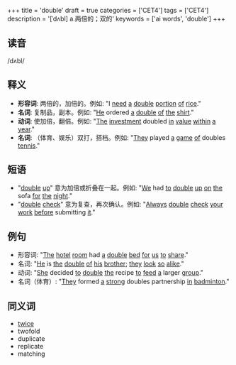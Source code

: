 +++
title = 'double'
draft = true
categories = ['CET4']
tags = ['CET4']
description = '[ˈdʌbl] a.两倍的；双的'
keywords = ['ai words', 'double']
+++

## 读音
/dʌbl/

## 释义
- **形容词**: 两倍的，加倍的。例如: "I [need](/post/need/) [a](/post/a/) [double](/post/double/) [portion](/post/portion/) [of](/post/of/) [rice](/post/rice/)."
- **名词**: 复制品，副本。例如: "[He](/post/he/) ordered [a](/post/a/) [double](/post/double/) [of](/post/of/) [the](/post/the/) [shirt](/post/shirt/)."
- **动词**: 使加倍，翻倍。例如: "[The](/post/the/) [investment](/post/investment/) doubled [in](/post/in/) [value](/post/value/) [within](/post/within/) [a](/post/a/) [year](/post/year/)."
- **名词**: （体育、娱乐）双打，搭档。例如: "[They](/post/they/) played [a](/post/a/) [game](/post/game/) [of](/post/of/) doubles [tennis](/post/tennis/)."

## 短语
- "[double](/post/double/) [up](/post/up/)" 意为加倍或折叠在一起。例如: "[We](/post/we/) had [to](/post/to/) [double](/post/double/) [up](/post/up/) [on](/post/on/) [the](/post/the/) sofa [for](/post/for/) [the](/post/the/) [night](/post/night/)."
- "[double](/post/double/) [check](/post/check/)" 意为复查，再次确认。例如: "[Always](/post/always/) [double](/post/double/) [check](/post/check/) [your](/post/your/) [work](/post/work/) [before](/post/before/) submitting [it](/post/it/)."

## 例句
- 形容词: "[The](/post/the/) [hotel](/post/hotel/) [room](/post/room/) had [a](/post/a/) [double](/post/double/) [bed](/post/bed/) [for](/post/for/) [us](/post/us/) [to](/post/to/) [share](/post/share/)."
- 名词: "[He](/post/he/) is [the](/post/the/) [double](/post/double/) [of](/post/of/) [his](/post/his/) [brother](/post/brother/); [they](/post/they/) [look](/post/look/) [so](/post/so/) [alike](/post/alike/)."
- 动词: "[She](/post/she/) decided [to](/post/to/) [double](/post/double/) [the](/post/the/) recipe [to](/post/to/) [feed](/post/feed/) [a](/post/a/) larger [group](/post/group/)."
- 名词（体育）: "[They](/post/they/) formed [a](/post/a/) [strong](/post/strong/) doubles partnership [in](/post/in/) [badminton](/post/badminton/)."

## 同义词
- [twice](/post/twice/)
- twofold
- duplicate
- replicate
- matching
